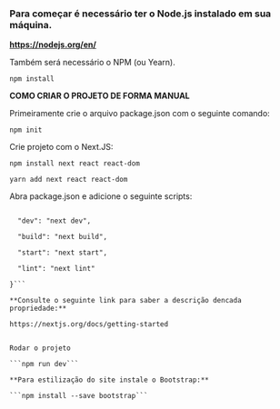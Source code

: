 ### Para começar é necessário ter o Node.js instalado em sua máquina.
**https://nodejs.org/en/**

Também será necessário o NPM (ou Yearn).

```npm install```

**COMO CRIAR O PROJETO DE FORMA MANUAL**

Primeiramente crie o arquivo package.json com o seguinte comando:

```npm init```

Crie projeto com o Next.JS:

```npm install next react react-dom```

```yarn add next react react-dom```

Abra package.json e adicione o seguinte scripts:

```"scripts": {

  "dev": "next dev",
  
  "build": "next build",
  
  "start": "next start",
  
  "lint": "next lint"
  
}```

**Consulte o seguinte link para saber a descrição dencada propriedade:**

https://nextjs.org/docs/getting-started


Rodar o projeto

```npm run dev``` 

**Para estilização do site instale o Bootstrap:**

```npm install --save bootstrap```


